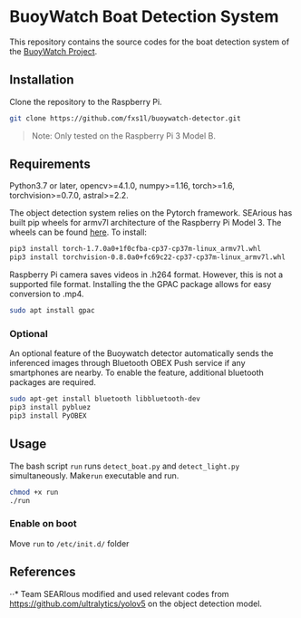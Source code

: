 # BuoyWatch Boat Detection System
This repository contains the source codes for the boat detection system of the [BuoyWatch Project](https://github.com/fxs1l/BuoyWatch). 

## Installation 
Clone the repository to the Raspberry Pi.
```bash
git clone https://github.com/fxs1l/buoywatch-detector.git
```
> Note: Only tested on the Raspberry Pi 3 Model B.
## Requirements
Python3.7 or later, opencv>=4.1.0, numpy>=1.16, torch>=1.6, torchvision>=0.7.0, astral>=2.2.

The object detection system relies on the Pytorch framework. SEArious has built pip wheels for armv7l architecture of the Raspberry Pi Model 3. The wheels can be found [here](https://drive.google.com/drive/folders/1bOt7IZvQqZWHa5XknjHfDmiuiRYoWuIE?usp=sharing). To install:
```bash
pip3 install torch-1.7.0a0+1f0cfba-cp37-cp37m-linux_armv7l.whl
pip3 install torchvision-0.8.0a0+fc69c22-cp37-cp37m-linux_armv7l.whl
```
Raspberry Pi camera saves videos in .h264 format. However, this is not a supported file format. Installing the the GPAC package allows for easy conversion to .mp4.
```bash
sudo apt install gpac
```

### Optional 
An optional feature of the Buoywatch detector automatically sends the inferenced images through Bluetooth OBEX Push service if any smartphones are nearby. To enable the feature, additional bluetooth packages are required.

```bash
sudo apt-get install bluetooth libbluetooth-dev
pip3 install pybluez
pip3 install PyOBEX
```
## Usage
The bash script ``run`` runs ``detect_boat.py`` and ``detect_light.py`` simultaneously. Make``run`` executable and run.
```bash 
chmod +x run
./run
```
### Enable on boot
Move ``run`` to ``/etc/init.d/`` folder

## References
⋅⋅* Team SEARIous modified and used relevant codes from https://github.com/ultralytics/yolov5 on the object detection model. 

